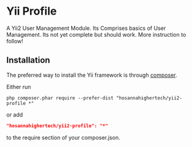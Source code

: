 Yii Profile
===========================
A Yii2 User Management Module.
Its Comprises basics of User Management.
Its not yet complete but should work.
More instruction to follow!

Installation
------------

The preferred way to install the Yii framework is through [composer](http://getcomposer.org/download/).

Either run

```
php composer.phar require --prefer-dist "hosannahighertech/yii2-profile *"
```

or add

```json
"hosannahighertech/yii2-profile": "*"
```

to the require section of your composer.json.
